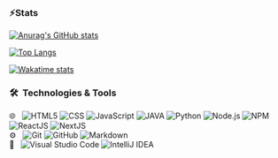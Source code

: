<!-- 
### About Me 
- Website ?
  
-->
### ⚡Stats
[![Anurag's GitHub stats](https://github-readme-stats.vercel.app/api?username=UP938751&count_private=true&show_icons=true&hide=contribs,issues&theme=github_dark)](#)

[![Top Langs](https://github-readme-stats.vercel.app/api/top-langs/?username=UP938751&theme=github_dark&layout=compact)](#)

[![Wakatime stats](https://github-readme-stats.vercel.app/api/wakatime?username=TM2611&theme=github_dark&layout=compact)](#)

<h3> 🛠 &nbsp;Technologies & Tools</h3>

🌐 &nbsp;
  ![HTML5](https://img.shields.io/badge/-HTML5-333333?style=flat&logo=HTML5)
  ![CSS](https://img.shields.io/badge/-CSS-333333?style=flat&logo=CSS3&logoColor=1572B6)
  ![JavaScript](https://img.shields.io/badge/-JavaScript-333333?style=flat&logo=javascript)
  ![JAVA](https://img.shields.io/badge/Java-333333?style=flat&logo=java)
  ![Python](https://img.shields.io/badge/Python-333333?style=flat&logo=python)
  ![Node.js](https://img.shields.io/badge/-Node.js-333333?style=flat&logo=node.js)
  ![NPM](https://img.shields.io/badge/-NPM-333333?style=flat&logo=npm)
  ![ReactJS](https://img.shields.io/badge/-React-333333?style=flat&logo=react)
  ![NextJS](https://img.shields.io/badge/-Next.js-333333?style=flat&logo=next.js)<br>
⚙️ &nbsp;
  ![Git](https://img.shields.io/badge/-Git-333333?style=flat&logo=git)
  ![GitHub](https://img.shields.io/badge/-GitHub-333333?style=flat&logo=github)
  ![Markdown](https://img.shields.io/badge/-Markdown-333333?style=flat&logo=markdown)<br>
🔧 &nbsp;
  ![Visual Studio Code](https://img.shields.io/badge/-Visual%20Studio%20Code-333333?style=flat&logo=visual-studio-code&logoColor=007ACC)
  ![IntelliJ IDEA](https://img.shields.io/badge/-IntelliJ_IDEA-333333?style=flat&logo=intellij-idea)

<br/>

<!--
**UP938751/UP938751** is a ✨ _special_ ✨ repository because its `README.md` (this file) appears on your GitHub profile.

Here are some ideas to get you started:

- 🔭 I’m currently working on ...
- 🌱 I’m currently learning ...
- 👯 I’m looking to collaborate on ...
- 👨‍🎓 Software Engineering BSc
- 💬 Ask me about ...
- 📫 How to reach me: ...
- 😄 Pronouns: ...
- ⚡ Fun fact: ...
-->
